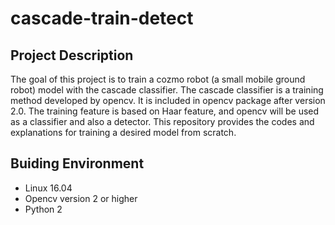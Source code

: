 # cascade-train-detect
## Project Description
The goal of this project is to train a cozmo robot (a small mobile ground robot) model with the cascade classifier. The cascade classifier is a training method developed by opencv. It is included in opencv package after version 2.0. The training feature is based on Haar feature, and opencv will be used as a classifier and also a detector. This repository provides the codes and explanations for training a desired model from scratch.
## Buiding Environment
* Linux 16.04
* Opencv version 2 or higher
* Python 2
